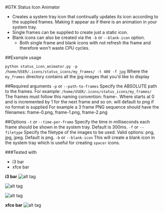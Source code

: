 #GTK Status Icon Animator

- Creates a system tray icon that continually updates its icon according to the supplied frames. Making it appear as if there is an animation in your system tray.
- Single frames can be supplied to create just a static icon. 
- Blank icons can also be created via the `-b` or `--blank-icon` option.
  - Both single frame and blank icons with not refresh the frame and therefore won't waste CPU cycles.

##Example usage

`python status_icon_animator.py -p /home/USER/.icons/status_icons/my_frames/ -t 400 -f jpg`
Where the `my_frames` directory contains all the jpg images that you'd like to display

##Required arguments
`-p` or `--path-to-frames` Specify the ABSOLUTE path to the frames. For example: `/home/USER/.icons/status_icons/my_frames/` 
The frames must follow this naming convention: frame-<NUMBER>.<FORMAT> Where <NUMBER> starts at 0 and is incremented by 1 for the next frame and so on. 
<FORMAT> will default to png if no format is supplied
For example a 3 frame PNG sequence should have the filenames: frame-0.png, frame-1.png, frame-2.png 

##Options
`-t` or `--time-per-frame` Specify the time in milliseconds each frame should be shown in the system tray. Default is 300ms.
`-f` or `--filetype` Specify the filetype of the images to be used. Valid options: png, jpg, jpeg. Default is png.
`-b` or `--blank-icon` This will create a blank icon in the system tray which is useful for creating `spacer` icons.

###Tested with
- i3 bar
- xfce bar

**i3 bar**
![alt tag](http://i.imgur.com/91ZtDHE.gif)

![alt tag](http://i.imgur.com/a71g9Uq.gif)

![alt tag](http://i.imgur.com/zJJGyKV.gif)

**xfce bar**
![alt tag](http://i.imgur.com/sDu6ymw.gif)
